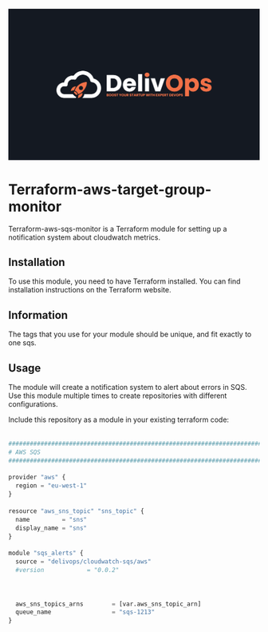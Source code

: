 ![image info](logo.jpeg)

# Terraform-aws-target-group-monitor

Terraform-aws-sqs-monitor is a Terraform module for setting up a notification system about cloudwatch metrics.

## Installation

To use this module, you need to have Terraform installed. You can find installation instructions on the Terraform website.

## Information

The tags that you use for your module should be unique, and fit exactly to one sqs.

## Usage

The module will create a notification system to alert about errors in SQS.
Use this module multiple times to create repositories with different configurations.

Include this repository as a module in your existing terraform code:

```python

################################################################################
# AWS SQS
################################################################################

provider "aws" {
  region = "eu-west-1"
}

resource "aws_sns_topic" "sns_topic" {
  name         = "sns"
  display_name = "sns"
}

module "sqs_alerts" {
  source = "delivops/cloudwatch-sqs/aws"
  #version            = "0.0.2"



  aws_sns_topics_arns        = [var.aws_sns_topic_arn]
  queue_name                 = "sqs-1213"
}

```
